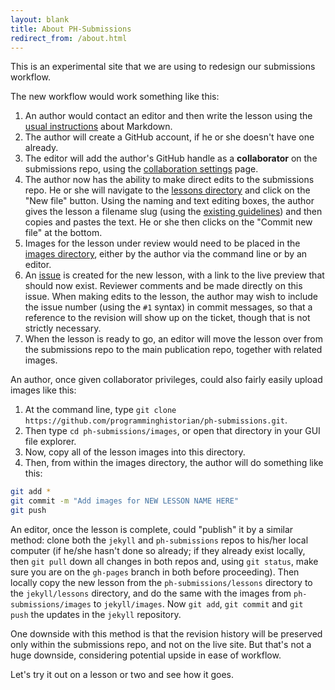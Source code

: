 ```yaml
---
layout: blank
title: About PH-Submissions
redirect_from: /about.html
---
```


This is an experimental site that we are using to redesign our submissions workflow.

The new workflow would work something like this:

1. An author would contact an editor and then write the lesson using the [usual instructions](http://programminghistorian.org/new-lesson-workflow) about Markdown. 
2. The author will create a GitHub account, if he or she doesn't have one already.
3. The editor will add the author's GitHub handle as a **collaborator** on the submissions repo, using the [collaboration settings](https://github.com/programminghistorian/ph-submissions/settings/collaboration) page.
4. The author now has the ability to make direct edits to the submissions repo. He or she will navigate to the [lessons directory](https://github.com/programminghistorian/ph-submissions/tree/gh-pages/lessons) and click on the "New file" button. Using the naming and text editing boxes, the author gives the lesson a filename slug (using the [existing guidelines](http://programminghistorian.org/new-lesson-workflow#name-the-lesson-file)) and then copies and pastes the text. He or she then clicks on the "Commit new file" at the bottom.
5. Images for the lesson under review would need to be placed in the [images directory](https://github.com/programminghistorian/ph-submissions/tree/gh-pages/images), either by the author via the command line or by an editor. 
6. An [issue](https://github.com/programminghistorian/ph-submissions/issues) is created for the new lesson, with a link to the live preview that should now exist. Reviewer comments and be made directly on this issue. When making edits to the lesson, the author may wish to include the issue number (using the `#1` syntax) in commit messages, so that a reference to the revision will show up on the ticket, though that is not strictly necessary.
7. When the lesson is ready to go, an editor will move the lesson over from the submissions repo to the main publication repo, together with related images.

An author, once given collaborator privileges, could also fairly easily upload images like this:

1. At the command line, type `git clone https://github.com/programminghistorian/ph-submissions.git`.
2. Then type `cd ph-submissions/images`, or open that directory in your GUI file explorer.
3. Now, copy all of the lesson images into this directory.
4. Then, from within the images directory, the author will do something like this:

``` bash
git add *
git commit -m "Add images for NEW LESSON NAME HERE"
git push 
```

An editor, once the lesson is complete, could "publish" it by a similar method: clone both the `jekyll` and `ph-submissions` repos to his/her local computer (if he/she hasn't done so already; if they already exist locally, then `git pull` down all changes in both repos and, using `git status`, make sure you are on the `gh-pages` branch in both before proceeding). Then locally copy the new lesson from the `ph-submissions/lessons` directory to the `jekyll/lessons` directory, and do the same with the images from `ph-submissions/images` to `jekyll/images`. Now `git add`, `git commit` and `git push` the updates in the `jekyll` repository.

One downside with this method is that the revision history will be preserved only within the submissions repo, and not on the live site. But that's not a huge downside, considering potential upside in ease of workflow.

Let's try it out on a lesson or two and see how it goes.
